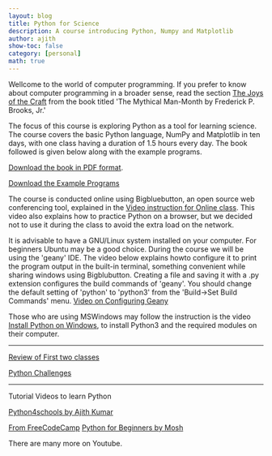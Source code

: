 ```yaml
---
layout: blog
title: Python for Science
description: A course introducing Python, Numpy and Matplotlib  
author: ajith
show-toc: false
category: [personal]
math: true
---
```


Wellcome to the world of computer programming. If you prefer to know about computer programming in a broader sense, read the section [The Joys of the Craft](joyofcraft) from the book titled 'The Mythical Man-Month by Frederick P. Brooks, Jr.'

The focus of this course is exploring Python as a tool for learning science. The course covers the basic Python language, NumPy and Matplotlib in ten days, with one class having a duration of 1.5 hours every day. The book followed is given below along with the example programs.

[Download the book in PDF format](pythonForEducation.pdf).

[Download the Example Programs](code.zip) 

The course is conducted online using Bigbluebutton, an open source web conferencing tool, explained in the [Video instruction for Online class](bbb.mp4).
This video also explains how to practice Python on a browser, but we decided not to use it during the class to avoid the extra load on the network.

It is advisable to have a GNU/Linux system installed on your computer. For beginners Ubuntu may be a good choice. During the course we will be using the 'geany' IDE. The video below explains howto configure it to print the program output in the built-in terminal, something convenient while sharing windows using Bigblubutton. Creating a file and saving it with a .py extension configures the build commands of 'geany'. You should change the default setting of 'python' to 'python3' from the 'Build->Set Build Commands' menu.
[Video on Configuring Geany](geany-settings.mp4)

Those who are using MSWindows may follow the instruction is the video 
[Install Python on Windows](winpython), to install Python3 and the required modules on their computer.

---

[Review of First two classes](python-review-1.mp4)


[Python Challenges](https://hourofpython.trinket.io/python-challenges)

---

Tutorial Videos to learn Python

[Python4schools by Ajith Kumar](https://www.youtube.com/watch?v=KlLSm797-Bs&t=25s)

[From FreeCodeCamp](https://www.youtube.com/watch?v=rfscVS0vtbw)
[Python for Beginners by Mosh](https://www.youtube.com/watch?v=_uQrJ0TkZlc) 

There are many more on Youtube.

